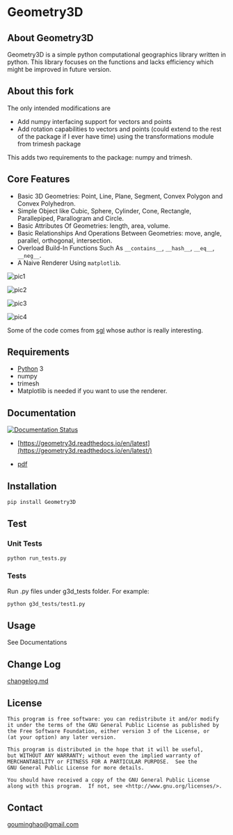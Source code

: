 # Geometry3D

## About Geometry3D

Geometry3D is a simple python computational geographics library written in python.
This library focuses on the functions and lacks efficiency which might be improved in future version.

## About this fork

The only intended modifications are
- Add numpy interfacing support for vectors and points
- Add rotation capabilities to vectors and points (could extend to the rest of the package if I ever have time) using the transformations module from trimesh package

This adds two requirements to the package: numpy and trimesh.

## Core Features
- Basic 3D Geometries: Point, Line, Plane, Segment, Convex Polygon and Convex Polyhedron.
- Simple Object like Cubic, Sphere, Cylinder, Cone, Rectangle, Parallepiped, Parallogram and Circle.  
- Basic Attributes Of Geometries: length, area, volume.
- Basic Relationships And Operations Between Geometries: move, angle, parallel, orthogonal, intersection.
- Overload Build-In Functions Such As `__contains__`, `__hash__`, `__eq__`, `__neg__`.
- A Naive Renderer Using `matplotlib`.

![pic1](pic1.png)

![pic2](pic2.png)

![pic3](pic3.png)

![pic4](pic4.png)


Some of the code comes from [sgl](https://github.com/Kingdread/sgl) whose author is really interesting.

## Requirements

* [Python](http://www.python.org) 3 
* numpy
* trimesh
* Matplotlib is needed if you want to use the renderer.

## Documentation

[![Documentation Status](https://readthedocs.org/projects/geometry3d/badge/?version=latest)](https://geometry3d.readthedocs.io/en/latest/?badge=latest)

- [https://geometry3d.readthedocs.io/en/latest](https://geometry3d.readthedocs.io/en/latest/)

- [pdf](https://geometry3d.readthedocs.io/_/downloads/en/latest/pdf/)

## Installation
```bash
pip install Geometry3D
```

## Test
### Unit Tests
```bash
python run_tests.py
```

### Tests
Run .py files under g3d_tests folder.
For example:
```bash
python g3d_tests/test1.py
```

## Usage

See Documentations

## Change Log

[changelog.md](changelog.md)

## License

    This program is free software: you can redistribute it and/or modify
    it under the terms of the GNU General Public License as published by
    the Free Software Foundation, either version 3 of the License, or
    (at your option) any later version.

    This program is distributed in the hope that it will be useful,
    but WITHOUT ANY WARRANTY; without even the implied warranty of
    MERCHANTABILITY or FITNESS FOR A PARTICULAR PURPOSE.  See the
    GNU General Public License for more details.

    You should have received a copy of the GNU General Public License
    along with this program.  If not, see <http://www.gnu.org/licenses/>.

## Contact
gouminghao@gmail.com

